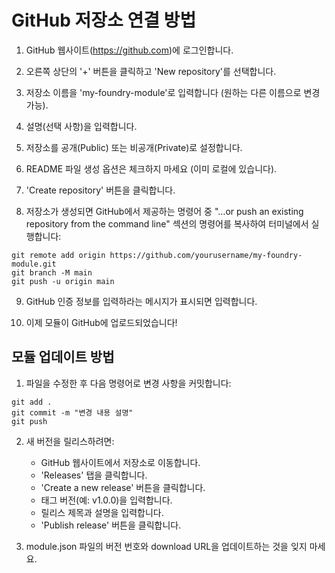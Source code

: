 # GitHub 저장소 연결 방법

1. GitHub 웹사이트(https://github.com)에 로그인합니다.

2. 오른쪽 상단의 '+' 버튼을 클릭하고 'New repository'를 선택합니다.

3. 저장소 이름을 'my-foundry-module'로 입력합니다 (원하는 다른 이름으로 변경 가능).

4. 설명(선택 사항)을 입력합니다.

5. 저장소를 공개(Public) 또는 비공개(Private)로 설정합니다.

6. README 파일 생성 옵션은 체크하지 마세요 (이미 로컬에 있습니다).

7. 'Create repository' 버튼을 클릭합니다.

8. 저장소가 생성되면 GitHub에서 제공하는 명령어 중 "…or push an existing repository from the command line" 섹션의 명령어를 복사하여 터미널에서 실행합니다:

```
git remote add origin https://github.com/yourusername/my-foundry-module.git
git branch -M main
git push -u origin main
```

9. GitHub 인증 정보를 입력하라는 메시지가 표시되면 입력합니다.

10. 이제 모듈이 GitHub에 업로드되었습니다!

## 모듈 업데이트 방법

1. 파일을 수정한 후 다음 명령어로 변경 사항을 커밋합니다:
```
git add .
git commit -m "변경 내용 설명"
git push
```

2. 새 버전을 릴리스하려면:
   - GitHub 웹사이트에서 저장소로 이동합니다.
   - 'Releases' 탭을 클릭합니다.
   - 'Create a new release' 버튼을 클릭합니다.
   - 태그 버전(예: v1.0.0)을 입력합니다.
   - 릴리스 제목과 설명을 입력합니다.
   - 'Publish release' 버튼을 클릭합니다.

3. module.json 파일의 버전 번호와 download URL을 업데이트하는 것을 잊지 마세요. 